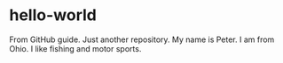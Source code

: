 # hello-world
From GitHub guide. Just another repository.
My name is Peter.  I am from Ohio. I like fishing and motor sports.
